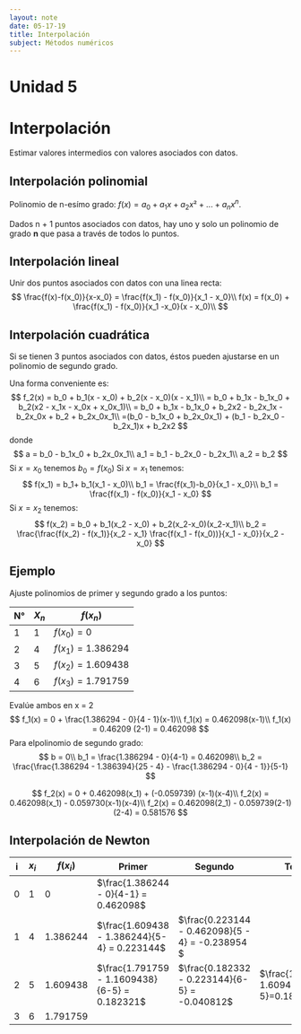 ```yaml
---
layout: note
date: 05-17-19
title: Interpolación
subject: Métodos numéricos
---
```


# Unidad 5

# Interpolación

Estimar valores intermedios con valores asociados con datos.

## Interpolación polinomial 

Polinomio de n-esímo grado: $f(x) = a_0 + a_1x + a_2x²+ ... + a_nx^n$.

Dados n + 1 puntos asociados con datos, hay uno y solo un polinomio de grado **n** que pasa a través de todos lo puntos.

## Interpolación lineal

Unir dos puntos asociados con datos con una linea recta:
$$
\frac{f(x)-f(x_0)}{x-x_0} = \frac{f(x_1) - f(x_0)}{x_1 - x_0}\\
f(x) = f(x_0) + \frac{f(x_1) - f(x_0)}{x_1 -x_0}(x - x_0)\\
$$

## Interpolación cuadrática 

Si se tienen 3 puntos asociados con datos, éstos pueden ajustarse en un polinomio de segundo grado. 

Una forma conveniente es:
$$
f_2(x) = b_0 + b_1(x - x_0) + b_2(x - x_0)(x - x_1)\\
= b_0 + b_1x - b_1x_0 + b_2(x2 - x_1x - x_0x + x_0x_1)\\ 
= b_0 + b_1x - b_1x_0 + b_2x2 - b_2x_1x - b_2x_0x + b_2 + b_2x_0x_1\\
=(b_0 - b_1x_0 + b_2x_0x_1) + (b_1 - b_2x_0 - b_2x_1)x + b_2x2
$$
donde
$$
a = b_0 - b_1x_0 + b_2x_0x_1\\
a_1 = b_1 - b_2x_0 - b_2x_1\\
a_2 = b_2
$$
Si $x = x_0$ tenemos $b_0 = f(x_0)$
Si $x = x_1$ tenemos:
$$
f(x_1) = b_1+ b_1(x_1 - x_0)\\
b_1 = \frac{f(x_1)-b_0}{x_1 - x_0}\\
b_1 = \frac{f(x_1) - f(x_0)}{x_1 - x_0}
$$
Si $x = x_2$ tenemos:
$$
f(x_2) = b_0 + b_1(x_2 - x_0) + b_2(x_2-x_0)(x_2-x_1)\\
b_2 = \frac{\frac{f(x_2) - f(x_1)}{x_2 - x_1} \frac{f(x_1 - f(x_0))}{x_1 - x_0}}{x_2 - x_0}
$$


## Ejemplo

Ajuste polinomios de primer y segundo grado a los puntos: 

| N°   | $X_n$ | $f(x_n)$            |
| ---- | ----- | ------------------- |
| 1    | 1     | $f(x_0) = 0$        |
| 2    | 4     | $f(x_1) = 1.386294$ |
| 3    | 5     | $f(x_2) = 1.609438$ |
| 4    | 6     | $f(x_3) = 1.791759$ |

Evalúe ambos en x = 2
$$
f_1(x) = 0 + \frac{1.386294 - 0}{4 - 1}(x-1)\\
f_1(x) = 0.462098(x-1)\\
f_1(x) = 0.46209 (2-1) = 0.462098
$$
Para elpolinomio de segundo grado:
$$
b = 0\\
b_1 = \frac{1.386294 - 0}{4-1} = 0.462098\\
b_2 = \frac{\frac{1.386294 - 1.386394}{25 - 4} - \frac{1.386294 - 0}{4 - 1}}{5-1}
$$

$$
f_2(x) = 0 + 0.462098(x_1) + (-0.059739) (x-1)(x-4)\\
f_2(x) = 0.462098(x_1) - 0.059730(x-1)(x-4)\\
f_2(x) = 0.462098(2_1) - 0.059739(2-1)(2-4) = 0.581576
$$



## Interpolación de Newton

| i    | $x_i$ | $f(x_i)$ | Primer                                        | Segundo                                          | Tercer                                   |
| ---- | ----- | -------- | --------------------------------------------- | ------------------------------------------------ | ---------------------------------------- |
| 0    | 1     | 0        | $\frac{1.386244 - 0}{4-1} = 0.462098$         |                                                  |                                          |
| 1    | 4     | 1.386244 | $\frac{1.609438 - 1.386244}{5-4} = 0.223144$  | $\frac{0.223144 - 0.462098}{5 - 4} = -0.238954 $ |                                          |
| 2    | 5     | 1.609438 | $\frac{1.791759 - 1.1609438}{6-5} = 0.182321$ | $\frac{0.182332 - 0.223144}{6-5} = -0.040812$    | $\frac{1.791759-1.609438}{6-5}=0.182321$ |
| 3    | 6     | 1.791759 |                                               |                                                  |                                          |

## 
